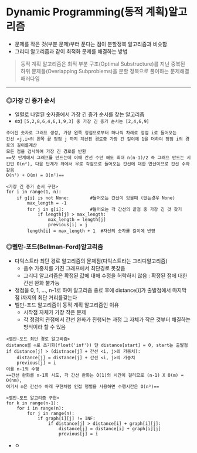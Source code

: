 # Dynamic Programming(동적 계획)알고리즘
* 문제를 작은 것(부분 문제)부터 푼다는 점이 분할정복 알고리즘과 비슷함
* 그리디 알고리즘과 같이 최적화 문제를 해결하는 방법

> 동적 계획 알고리즘은 최적 부분 구조(Optimal Substructure)를 지닌 중복된 하위 문제들(Overlapping Subproblems)을 분할 정복으로 풀이하는 문제해결 패러다임
<hr>

### ◎가장 긴 증가 순서
* 일렬로 나열된 숫자중에서 가장 긴 증가 순서를 찾는 알고리즘
* ex) ```[5,2,8,6,4,6,1,9,3] 중 가장 긴 증가 순서는 [2,4,6,9]```
```
주어진 숫자로 그래프 생성, 가장 왼쪽 정점으로부터 하나씩 차례로 정점 i로 들어오는 
간선 <j,i>의 왼쪽 끝 정점 j 까지 계산된 경로중 가장 긴 길이에 1을 더하여 정점 i의 경로의 길이를계산
모든 점을 검사하여 가장 긴 경로를 반환
==첫 단계에서 그래프를 만드는데 이때 간선 수만 해도 최대 n(n-1)/2 즉 그래프 만드는 시간만 O(n²), 다음 단계가 좌에서 우로 각점으로 들어오는 간선에 대한 연산이므로 간선 수와 같음 
O(n²) + O(m) = O(n²)==
```
```
<가장 긴 증가 순서 구현>
for i in range(1, n):
    if g[i] is not None:        #들어오는 간선이 있을때 (없는경우 None)
        max_length = -1 
        for j in g[i]:          #들어오는 각 간선의 끝점 중 가장 긴 것 찾기
            if length[j] > max_length:
                max_length = length[j]
                previous[i] = j
        length[i] = max_length + 1  #자신의 숫자를 길이에 반영
```


### ◎벨만-포드(Bellman-Ford)알고리즘
* 다익스트라 최단 경로 알고리즘의 문제점(다익스트라는 그리디알고리즘)
  * 음수 가중치를 가진 그래프에서 최단경로 못찾음
  * 그리디 알고리즘은 확정된 값에 대해 수정을 허락하지 않음 : 확정된 점에 대한 간선 완화 불가능
* 정점을 0, 1, ..., n-1로 하여 알고리즘 종료 후에 distance[i]가 출발점에서 마지막 점 i까지의 최단 거리를갖는다
* 벨만-포드 알고리즘이 동적 계획 알고리즘인 이유
  * 시작점 자체가 가장 작은 문제
  * 각 정점의 관점에서 간선 완화가 진행되는 과정 그 자체가 작은 것부터 해결하는 방식이라 할 수 있음
```
<벨만-포드 최단 경로 알고리즘>
distance를 ∞로 초기화(float('inf')) 단 distance[start] = 0, start는 출발점
if distance[j] > (distnace[j] + 간선 <i, j>의 가중치):
    distance[j] = distance[j] + 간선 <i, j>의 가중치
    previous[j] = i
이를 n-1외 수행
==간선 완화를 n-1회 시도, 각 간선 완화는 O(1)의 시간이 걸리므로 (n-1) X O(m) = O(nm),
여기서 m은 간선수 아래 구현처럼 인접 행렬을 사용하면 수행시간은 O(n³)==
```
```
<벨만-포드 알고리즘 구현>
for k in range(n-1):
    for i in range(n):
        for j in range(n):
            if graph[i][j] != INF:
                if distance[j] > distance[i] + graph[i][j]:
                    distance[j] = distance[i] + graph[i][j]
                    previous[j] = i
```
* ㅇ